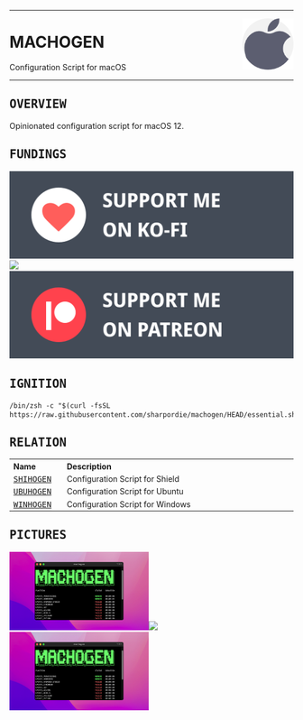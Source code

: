 <div><hr>
<a href="../.."><img align="right" height="91" src="assets/logo.png"></a>
<h1>MACHOGEN</h1>
<p>Configuration Script for macOS</p>
<hr></div>

## <samp>OVERVIEW</samp>

Opinionated configuration script for macOS 12.

## <samp>FUNDINGS</samp>

<a href="../.." target="_blank"><img src="https://raw.githubusercontent.com/sharpordie/mybadges/main/src/kofi.svg"></a><img src="https://upload.wikimedia.org/wikipedia/commons/c/ca/1x1.png" width="2%"/><a href="../.." target="_blank"><img src="https://raw.githubusercontent.com/sharpordie/mybadges/main/src/patreon.svg"></a>

## <samp>IGNITION</samp>

```shell
/bin/zsh -c "$(curl -fsSL https://raw.githubusercontent.com/sharpordie/machogen/HEAD/essential.sh)"
```

## <samp>RELATION</samp>

<table>
  <tr align="left">
    <th>Name</th>
    <th>Description</th>
  </tr>
  <tr>
    <td width="500"><samp><a href="https">SHIHOGEN</a></samp></td>
    <td width="9999">Configuration Script for Shield</td>
  </tr>
  <tr>
    <td><samp><a href="https">UBUHOGEN</a></samp></td>
    <td>Configuration Script for Ubuntu</td>
  </tr>
  <tr>
    <td><samp><a href="https">WINHOGEN</a></samp></td>
    <td>Configuration Script for Windows</td>
  </tr>
</table>

## <samp>PICTURES</samp>

<a href="assets/img1.png"><img src="assets/img1.png" width="49%"/></a><img src="https://upload.wikimedia.org/wikipedia/commons/c/ca/1x1.png" width="2%"/><a href="assets/img1.png"><img src="assets/img1.png" width="49%"/></a>
